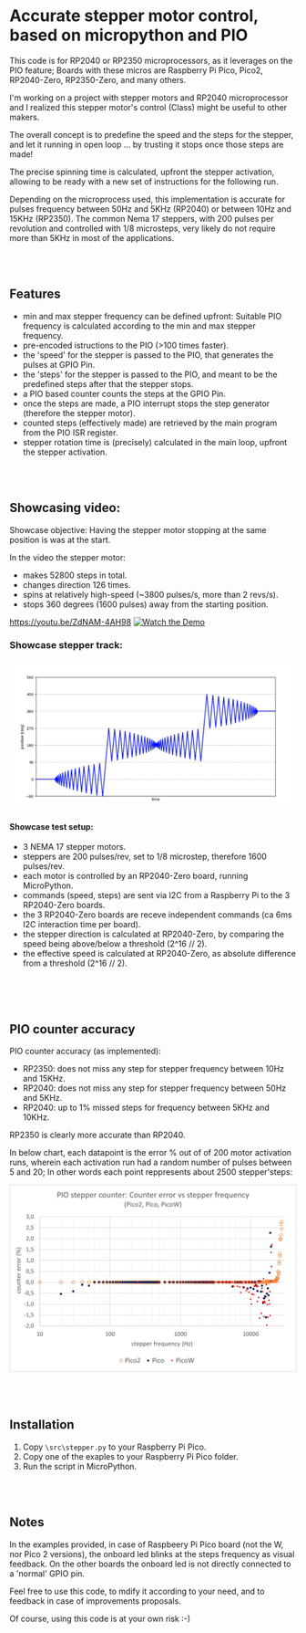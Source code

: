 # Accurate stepper motor control, based on micropython and  PIO 

This code is for RP2040 or RP2350 microprocessors, as it leverages on the PIO feature; Boards with these micros are Raspberry Pi Pico, Pico2, RP2040-Zero, RP2350-Zero, and many others.

I'm working on a project with stepper motors and RP2040 microprocessor and I realized this stepper motor's control (Class) might be useful to other makers.


The overall concept is to predefine the speed and the steps for the stepper, and let it running in open loop ... by trusting it stops once those steps are made!

The precise spinning time is calculated, upfront the stepper activation, allowing to be ready with a new set of instructions for the following run.

Depending on the microprocess used, this implementation is accurate for pulses frequency between 50Hz and 5KHz (RP2040) or between 10Hz and 15KHz (RP2350). The common Nema 17 steppers, with 200 pulses per revolution and controlled with 1/8 microsteps, very likely do not require more than 5KHz in most of the applications.

<br><br>

## Features
  - min and max stepper frequency can be defined upfront: Suitable PIO frequency is calculated according to the min and max stepper frequency.
  - pre-encoded istructions to the PIO (>100 times faster).
  - the 'speed' for the stepper is passed to the PIO, that generates the pulses at GPIO Pin.
  - the 'steps' for the stepper is passed to the PIO, and meant to be the  predefined steps after that the stepper stops.
  - a PIO based counter counts the steps at the GPIO Pin.
  - once the steps are made, a PIO interrupt stops the step generator (therefore the stepper motor).
  - counted steps (effectively made) are retrieved by the main program from the PIO ISR register.
  - stepper rotation time is (precisely) calculated in the main loop, upfront the stepper activation.

<br><br>

## Showcasing video:
Showcase objective: Having the stepper motor stopping at the same position is was at the start.<br>

In the video the stepper motor:
 - makes 52800 steps in total.
 - changes direction 126 times.
 - spins at relatively high-speed (~3800 pulses/s, more than 2 revs/s).
 - stops 360 degrees (1600 pulses) away from the starting position.
   
https://youtu.be/ZdNAM-4AH98
[![Watch the Demo](https://i.ytimg.com/vi/ZdNAM-4AH98/maxresdefault.jpg)](https://www.youtube.com/watch?v=ZdNAM-4AH98)

### Showcase stepper track:
![Track](/images/chart_image.PNG)

#### Showcase test setup:
 - 3 NEMA 17 stepper motors.
 - steppers are 200 pulses/rev, set to 1/8 microstep, therefore 1600 pulses/rev.
 - each motor is controlled by an RP2040-Zero board, running MicroPython.
 - commands (speed, steps) are sent via I2C from a Raspberry Pi to the 3 RP2040-Zero boards.
 - the 3 RP2040-Zero boards are receve independent commands (ca 6ms I2C interaction time per board).
 - the stepper direction is calculated at RP2040-Zero, by comparing the speed being above/below a threshold (2^16 // 2).
 - the effective speed is calculated at RP2040-Zero, as absolute difference from a threshold (2^16 // 2).

<br><br><br>

## PIO counter accuracy
PIO counter accuracy (as implemented):
  - RP2350: does not miss any step for stepper frequency between 10Hz and 15KHz.
  - RP2040: does not miss any step for stepper frequency between 50Hz and 5KHz.
  - RP2040: up to 1% missed steps for frequency between 5KHz and 10KHz.
  
RP2350 is clearly more accurate than RP2040.

In below chart, each datapoint is the error % out of of 200 motor activation runs, wherein each activation run had a random number of pulses between 5 and 20; In other words each point reppresents about 2500 stepper'steps:
 
  ![title image](/images/accuracy.jpg)
 
<br><br>

## Installation
1. Copy `\src\stepper.py` to your Raspberry Pi Pico.
2. Copy one of the exaples to your Raspberry Pi Pico folder.
2. Run the script in MicroPython.

<br><br>

## Notes
In the examples provided, in case of Raspbeery Pi Pico board (not the W,  nor Pico 2 versions), the onboard led blinks at the steps frequency as visual feedback. On the other boards the onboard led is not directly connected to a 'normal' GPIO pin.

Feel free to use this code, to mdify it according to your need, and to feedback in case of improvements proposals.

Of course, using this code is at your own risk :-)


